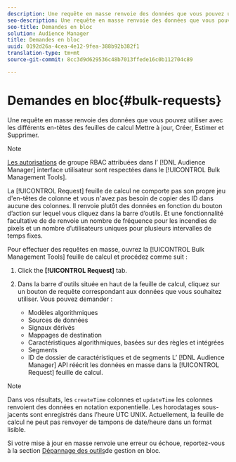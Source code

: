 ```yaml
---
description: Une requête en masse renvoie des données que vous pouvez utiliser avec les différents en-têtes des feuilles de calcul Mettre à jour, Créer, Estimer et Supprimer.
seo-description: Une requête en masse renvoie des données que vous pouvez utiliser avec les différents en-têtes des feuilles de calcul Mettre à jour, Créer, Estimer et Supprimer.
seo-title: Demandes en bloc
solution: Audience Manager
title: Demandes en bloc
uuid: 0192d26a-4cea-4e12-9fea-388b92b382f1
translation-type: tm+mt
source-git-commit: 8cc3d9d629536c48b7013ffede16c0b112704c89

---
```



# Demandes en bloc{#bulk-requests}

Une requête en masse renvoie des données que vous pouvez utiliser avec les différents en-têtes des feuilles de calcul Mettre à jour, Créer, Estimer et Supprimer.

<!-- 

t_bulk_requests.xml

 -->

>[!NOTE]
>
>[Les autorisations](../../features/administration/administration-overview.md) de groupe RBAC attribuées dans l’ [!DNL Audience Manager] interface utilisateur sont respectées dans le [!UICONTROL Bulk Management Tools].

La [!UICONTROL Request] feuille de calcul ne comporte pas son propre jeu d&#39;en-têtes de colonne et vous n&#39;avez pas besoin de copier des ID dans aucune des colonnes. Il renvoie plutôt des données en fonction du bouton d’action sur lequel vous cliquez dans la barre d’outils. Et une fonctionnalité facultative de  de renvoie un nombre de fréquence pour les incendies de pixels et un nombre d’utilisateurs uniques pour plusieurs intervalles de temps fixes.

Pour effectuer des requêtes en masse, ouvrez la [!UICONTROL Bulk Management Tools] feuille de calcul et procédez comme suit :

1. Click the **[!UICONTROL Request]** tab.
2. Dans la barre d&#39;outils située en haut de la feuille de calcul, cliquez sur un bouton de requête correspondant aux données que vous souhaitez utiliser. Vous pouvez demander :

   * Modèles algorithmiques
   * Sources de données
   * Signaux dérivés
   * Mappages de destination
   * Caractéristiques algorithmiques, basées sur des règles et intégrées
   * Segments
   * ID de dossier de caractéristiques et de segments
   L’ [!DNL Audience Manager] API réécrit les données en masse dans la [!UICONTROL Request] feuille de calcul.

>[!NOTE]
>
>Dans vos résultats, les `createTime` colonnes et `updateTime` les colonnes renvoient des données en notation exponentielle. Les horodatages sous-jacents sont enregistrés dans l’heure UTC UNIX. Actuellement, la feuille de calcul ne peut pas renvoyer de tampons de date/heure dans un format lisible.

Si votre mise à jour en masse renvoie une erreur ou échoue, reportez-vous à la section [Dépannage des outils](../../reference/bulk-management-tools/bulk-troubleshooting.md)de gestion en bloc.
